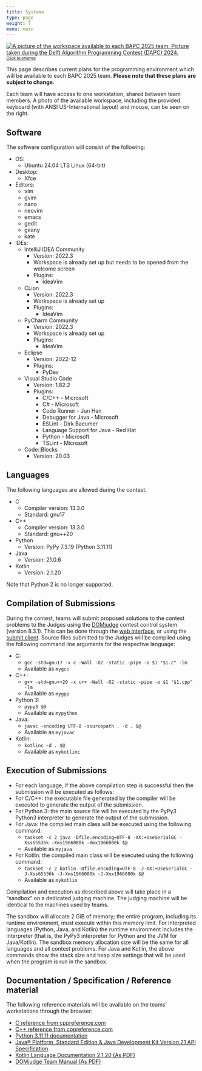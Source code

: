 ```yaml
---
title: Systems
type: page
weight: 7
menu: main
---
```


<div class="fr tc w-25 ml1">
    <a href="/workspace.jpg">
        <img src="/workspace-small.webp" alt="A picture of the workspace available to each BAPC 2025 team. Picture taken during the Delft Algorithm Programming Contest (DAPC) 2024." />
        <i class="ts" style="font-size:75%">Click to enlarge</i>
    </a>
</div>

This page describes current plans for the programming environment which will be available to each BAPC 2025 team.
**Please note that these plans are subject to change.**

Each team will have access to one workstation, shared between team members.
A photo of the available workspace,
including the provided keyboard (with ANSI US-International layout) and mouse,
can be seen on the right.

## Software

The software configuration will consist of the following:
- OS:
    - Ubuntu 24.04 LTS Linux (64-bit)
- Desktop:
    - Xfce
- Editors:
    - vim
    - gvim
    - nano
    - neovim
    - emacs
    - gedit
    - geany
    - kate
- IDEs:
    - IntelliJ IDEA Community
        - Version: 2022.3
        - Workspace is already set up but needs to be opened from the welcome screen
        - Plugins:
            - IdeaVim
    - CLion
        - Version: 2022.3
        - Workspace is already set up
        - Plugins:
            - IdeaVim
    - PyCharm Community
        - Version: 2022.3
        - Workspace is already set up
        - Plugins:
            - IdeaVim
    - Eclipse
        - Version: 2022-12
        - Plugins:
            - PyDev
    - Visual Studio Code
        - Version: 1.82.2
        - Plugins:
            - C/C++ - Microsoft
            - C# - Microsoft
            - Code Runner - Jun Han
            - Debugger for Java - Microsoft
            - ESLint - Dirk Baeumer
            - Language Support for Java - Red Hat
            - Python - Microsoft
            - TSLint - Microsoft
    - Code::Blocks
        - Version: 20.03

## Languages

The following languages are allowed during the contest:

- C
    - Compiler version: 13.3.0
    - Standard: gnu17
- C++
    - Compiler version: 13.3.0
    - Standard: gnu++20
- Python
    - Version: PyPy 7.3.19 (Python 3.11.11)
- Java
    - Version: 21.0.6
- Kotlin
    - Version: 2.1.20

Note that Python 2 is no longer supported.

## Compilation of Submissions

During the contest, teams will submit proposed solutions to the contest problems to the Judges using the [DOMjudge](https://www.domjudge.org) contest control system (version 8.3.1). This can be done through the [web interface](https://www.domjudge.org/docs/manual/8.3/team.html#web-interface), or using the [submit client](https://www.domjudge.org/docs/manual/8.3/team.html#command-line-submit).
Source files submitted to the Judges will be compiled using the following command line arguments for the respective language:

- C:
    - `gcc -std=gnu17 -x c -Wall -O2 -static -pipe -o $1 "$1.c" -lm`
    - Available as `mygcc`
- C++:
    - `g++ -std=gnu++20 -x c++ -Wall -O2 -static -pipe -o $1 "$1.cpp" -lm`
    - Available as `mygpp`
- Python 3:
    - `pypy3 $@`
    - Available as `mypython`
- Java:
    - `javac -encoding UTF-8 -sourcepath . -d . $@`
    - Available as `myjavac`
- Kotlin:
    - `kotlinc -d . $@`
    - Available as `mykotlinc`


## Execution of Submissions

- For each language, if the above compilation step is successful then the submission will be executed as follows:
- For C/C++:  the executable file generated by the compiler will be executed to generate the output of the submission.
- For Python 3: the main source file will be executed by the PyPy3 Python3 interpreter to generate the output of the submission.
- For Java: the compiled main class will be executed using the following command:
    - `taskset -c 2 java -Dfile.encoding=UTF-8 -XX:+UseSerialGC -Xss65536k -Xms1966080k -Xmx1966080k $@`
    - Available as `myjava`
- For Kotlin: the compiled main class will be executed using the following command:
    - `taskset -c 2 kotlin -Dfile.encoding=UTF-8 -J-XX:+UseSerialGC -J-Xss65536k -J-Xms1966080k -J-Xmx1966080k $@`
    - Available as `mykotlin`

Compilation and execution as described above will take place in a “sandbox” on a dedicated judging machine.
The judging machine will be identical to the machines used by teams.

The sandbox will allocate 2 GiB of memory; the entire program, including its runtime environment, must execute within this memory limit.
For interpreted languages (Python, Java, and Kotlin) the runtime environment includes the interpreter (that is, the PyPy3 interpreter for Python and the JVM for Java/Kotlin).
The sandbox memory allocation size will be the same for all languages and all contest problems.
For Java and Kotlin, the above commands show the stack size and heap size settings that will be used when the program is run in the sandbox.

## Documentation / Specification / Reference material
The following reference materials will be available on the teams' workstations through the browser:

- [C reference from cppreference.com](https://en.cppreference.com/w/c)
- [C++ reference from cppreference.com](https://en.cppreference.com/w/cpp)
- [Python 3.11.11 documentation](https://docs.python.org/release/3.11.11/)
- [Java® Platform, Standard Edition & Java Development Kit Version 21 API Specification](https://docs.oracle.com/en/java/javase/21/docs/api/)
- [Kotlin Language Documentation 2.1.20 (As PDF)](https://raw.githubusercontent.com/JetBrains/kotlin-web-site/e3ec93b63240397ae404e9c492b7dadaf2e67625/assets/kotlin-reference.pdf)
- [DOMjudge Team Manual (As PDF)](https://www.domjudge.org/docs/manual/8.3/team.html)
